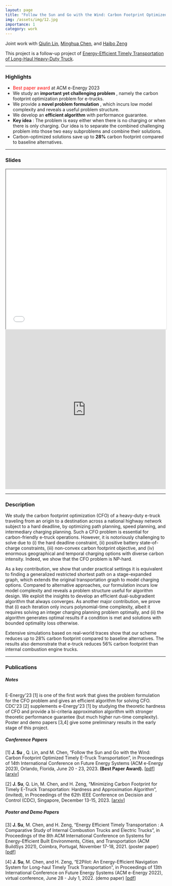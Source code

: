 ```yaml
---
layout: page
title: "Follow the Sun and Go with the Wind: Carbon Footprint Optimized Timely E-Truck Transportation"
img: /assets/img/12.jpg
importance: 1
category: work
---
```

Joint work with [Qiulin Lin](https://lin-qiulin.github.io/), [Minghua Chen](https://www.mhchen.com/), and [Haibo Zeng](https://www.faculty.ece.vt.edu/zeng/index.html)

This project is a follow-up project of [Energy-Efficient Timely Transportation of Long-Haul Heavy-Duty Truck](https://www.mhchen.com/projects/trucking.html).

---
### **Highlights**
- <span style="color:red">Best paper award</span> at ACM e-Energy 2023 
- We study an **important yet challenging problem** , namely the carbon footprint optimization problem for e-trucks.
- We provide a **novel problem formulation** , which incurs low model complexity and reveals a useful problem structure.
- We develop an **efficient algorithm** with performance guarantee.
- **Key idea** : The problem is easy either when there is no charging or when there is only charging. Our idea is to separate the combined challenging problem into those two easy subproblems and combine their solutions.
- Carbon-optimized solutions save up to **28%** carbon footprint compared to baseline alternatives.

---

### **Slides**

<iframe  src="{{ '/assets/pdf/cfo.slides.pdf' | relative_url }}" width="100%" height="500">
</iframe>

<iframe src="https://onedrive.live.com/embed?resid=246D3C20B0FC822F%21350&amp;authkey=!AFe9PhuYTjFYlyE&amp;em=2&amp;wdAr=1.7777777777777777&amp;wdEaaCheck=0" width="100%" height="500px" frameborder="0">这是嵌入 <a target="_blank" href="https://office.com">Microsoft Office</a> 演示文稿，由 <a target="_blank" href="https://office.com/webapps">Office</a> 提供支持。</iframe>

---

### **Description**

We study the carbon footprint optimization (CFO) of a heavy-duty e-truck traveling from an origin to a destination across a national highway network subject to a hard deadline, by optimizing path planning, speed planning, and intermediary charging planning. Such a CFO problem is essential for carbon-friendly e-truck operations. However, it is notoriously challenging to solve due to (i) the hard deadline constraint, (ii) positive battery state-of-charge constraints, (iii) non-convex carbon footprint objective, and (iv) enormous geographical and temporal charging options with diverse carbon intensity. Indeed, we show that the CFO problem is NP-hard. 

As a key contribution, we show that under practical settings it is equivalent to finding a generalized restricted shortest path on a stage-expanded graph, which extends the original transportation graph to model charging options. Compared to alternative approaches, our formulation incurs low model complexity and reveals a problem structure useful for algorithm design. We exploit the insights to develop an efficient dual-subgradient algorithm that always converges. 
As another major contribution, we prove that (i) each iteration only incurs polynomial-time complexity, albeit it requires solving an integer charging planning problem optimally, and (ii) the algorithm generates optimal results if a condition is met and solutions with bounded optimality loss otherwise. 

Extensive simulations based on real-world traces show that our scheme reduces up to 28% carbon footprint compared to baseline alternatives. The results also demonstrate that e-truck reduces 56% carbon footprint than internal combustion engine trucks.


---
### **Publications**
###### **Notes**
E-Energy'23 [1] is one of the first work that gives the problem formulation for the CFO problem and gives an efficient algorithm for solving CFO. CDC'23 [2] supplements e-Energy'23 [1] by studying the theoretic hardness of CFO and provide a bi-criteria approximation algorithm with stronger theoretic performance guarantee (but much higher run-time complexity). Poster and demo papers [3,4] give some preliminary results in the early stage of this project.

##### **Conference Papers**
[1] **J. Su** , Q. Lin, and M. Chen, “Follow the Sun and Go with the Wind: Carbon Footprint Optimized Timely E-Truck Transportation”, in Proceedings of 14th International Conference on Future Energy Systems (ACM e-Energy 2023), Orlando, Florida, June 20 - 23, 2023. **(Best Paper Award).** [[pdf](https://www.mhchen.com/papers/CFO_eEnergy.23.pdf)] [[arxiv](https://arxiv.org/abs/2305.11912)]

[2] **J. Su**, Q. Lin, M. Chen, and H. Zeng, “Minimizing Carbon Footprint for Timely E-Truck Transportation: Hardness and Approximation Algorithm”, (invited), in Proceedings of the 62th IEEE Conference on Decision and Control (CDC), Singapore, December 13-15, 2023. [[arxiv](https://arxiv.org/abs/2308.09866)]

##### **Poster and Demo Papers**

[3] **J. Su**, M. Chen, and H. Zeng, “Energy Efficient Timely Transportation : A Comparative Study of Internal Combustion Trucks and Electric Trucks”, in Proceedings of the 8th ACM International Conference on Systems for Energy-Efficient Built Environments, Cities, and Transportation (ACM BuildSys 2021), Coimbra, Portugal, November 17-18, 2021. (poster paper) [<a href="{{ '/assets/pdf/buildsys21.etruck.pdf' | relative_url }}">pdf</a>]

[4] **J. Su**, M. Chen, and H. Zeng, “E2Pilot: An Energy-Efficient Navigation System for Long-haul Timely Truck Transportation”, in Proceedings of 13th International Conference on Future Energy Systems (ACM e-Energy 2022), virtual conference, June 28 - July 1, 2022. (demo paper) [<a href="{{ '/assets/pdf/eenergy22.e2pilot.demo.pdf' | relative_url }}">pdf</a>]


